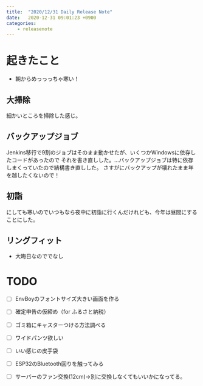 ```yaml
---
title:  "2020/12/31 Daily Release Note"
date:   2020-12-31 09:01:23 +0900
categories:
    - releasenote
---
```

# 起きたこと

* 朝からめっっっちゃ寒い！

## 大掃除

細かいところを掃除した感じ。

## バックアップジョブ

Jenkins移行で9割のジョブはそのまま動かせたが、いくつかWindowsに依存したコードがあったので
それを書き直しした。…バックアップジョブは特に依存しまくっていたので結構書き直しした。
さすがにバックアップが壊れたまま年を越したくないので！

## 初詣

にしても寒いのでいつもなら夜中に初詣に行くんだけれども、今年は昼間にすることにした。

## リングフィット

* 大晦日なのででなし

# TODO 

- [ ] EnvBoyのフォントサイズ大きい画面を作る
- [ ] 確定申告の仮締め（for ふるさと納税）
- [ ] ゴミ箱にキャスターつける方法調べる
- [ ] ワイドパンツ欲しい
- [ ] いい感じの皮手袋
- [ ] ESP32のBluetooth回りを触ってみる
- [ ] サーバーのファン交換(12cm)→別に交換しなくてもいいかになってる。

